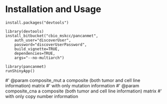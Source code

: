 # Installation and Usage 

    install.packages("devtools")
    
    library(devtools)
    install_bitbucket("cbio_mskcc/pancanmet",
        auth_user="discoverUser",
        password="discoverUserPassword",
        build_vignette=TRUE,
        dependencies=TRUE,
        args="--no-multiarch")
        
    library(pancanmet)
    runShinyApp()
    
#' @param composite_mut a composite (both tumor and cell line information) matrix 
#' with only mutation information
#' @param composite_cna a composite (both tumor and cell line information) matrix 
#' with only copy number information